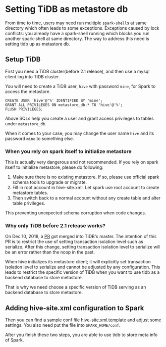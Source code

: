 # Setting TiDB as metastore db

From time to time, users may need run multiple `spark-shell`s at same directory which often leads to some 
exceptions. Exceptions caused by lock conflicts: you already have a spark-shell running which blocks you run another spark-shell
at same directory. The way to address this need is setting tidb up as metastore db. 

## Setup TiDB

First you need a TiDB cluster(before 2.1 release), and then use a mysql client log into TiDB cluster. 

You will need to create a TiDB user, `hive` with password `mine`, for Spark to access the metastore.

```$xslt
CREATE USER 'hive'@'%' IDENTIFIED BY 'mine';
GRANT ALL PRIVILEGES ON metastore_db.* TO 'hive'@'%';
FLUSH PRIVILEGES;
```

Above SQLs help you create a user and grant access privileges to tables under `metastore_db`. 

When it comes to your case, you may change the user name `hive` and its password `mine` to something else.

### When you rely on spark itself to initialize metastore

This is actually very dangerous and not recommended. If you rely on spark itself to initialize metastore, 
please do following:
 1. Make sure there is no existing metastore. If so, please use official spark schema tools to upgrade or migrate.
 2. Fill in root account in hive-site.xml. Let spark use root account to create metastore tables.
 3. Then switch back to a normal account without any create table and alter table privileges.

This preventing unexpected schema corruption when code changes.

### Why only TiDB before 2.1 release works?

On Dec 10, 2018, a [PR](https://github.com/pingcap/tidb/pull/8625) got merged into TiDB's master.
The intention of this PR is to restrict the use of setting transaction isolation level such as serialize. 
After this change, setting transaction isolation level to serialize
will be an error rather than the noop in the past.

When hive initializes its metastore client; it will explicitly set transaction isolation level to 
serialize and cannot be adjusted by any configuration. This leads to restrict the specific version
of TiDB when you want to use tidb as a backend database to store metastore.

That is why we need choose a specific version of TiDB serving as an backend database to store
metastore.


## Adding hive-site.xml configuration to Spark

Then you can find a sample conf file [hive-site.xml.template](../config/hive-site.xml.template) and 
adjust some settings. You also need put the file into `SPARK_HOME/conf`.

After you finish these two steps, you are able to use tidb to store meta info of Spark.


